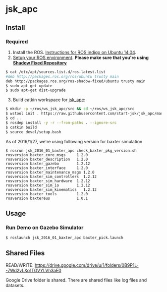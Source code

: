 jsk\_apc
=======

Install
-------


### Required

1. Install the ROS. [Instructions for ROS indigo on Ubuntu 14.04](http://wiki.ros.org/indigo/Installation/Ubuntu).
2. [Setup your ROS environment](http://wiki.ros.org/ROS/Tutorials/InstallingandConfiguringROSEnvironment). **Please make sure that you're using [Shadow Fixed Repository](http://wiki.ros.org/ShadowRepository)**

  ```sh
$ cat /etc/apt/sources.list.d/ros-latest.list
#deb http://packages.ros.org/ros/ubuntu trusty main
deb http://packages.ros.org/ros-shadow-fixed/ubuntu trusty main
$ sudo apt-get update
$ sudo apt-get dist-upgrade
  ```

3. Build catkin workspace for [jsk\_apc](https://github.com/start-jsk/jsk_apc):

```sh
$ mkdir -p ~/ros/ws_jsk_apc/src && cd ~/ros/ws_jsk_apc/src
$ wstool init . https://raw.githubusercontent.com/start-jsk/jsk_apc/master/jsk_2016_01_baxter_apc/rosinstall
$ cd ..
$ rosdep install -y -r --from-paths . --ignore-src
$ catkin build
$ source devel/setup.bash
```

As of 2016/1/27, we're using following version for baxter simulation
```
$ rosrun jsk_2016_01_baxter_apc check_baxter_pkg_version.sh
rosversion baxter_core_msgs     1.2.0
rosversion baxter_description   1.2.0
rosversion baxter_gazebo        1.2.12
rosversion baxter_interface     1.2.0
rosversion baxter_maintenance_msgs 1.2.0
rosversion baxter_sim_controllers  1.2.12
rosversion baxter_sim_hardware  1.2.12
rosversion baxter_sim_io        1.2.12
rosversion baxter_sim_kinematics   1.2.12
rosversion baxter_tools         1.2.0
rosversion baxtereus            1.0.1
```

Usage
-----

### Run Demo on Gazebo Simulator

```sh
$ roslaunch jsk_2016_01_baxter_apc baxter_pick.launch
```


Shared Files
------------

READ/WRITE: https://drive.google.com/drive/u/1/folders/0B9P1L--7Wd2vLXo1TGVYLVh3aE0

Google Drive folder is shared.
There are shared files like log files and datasets.
